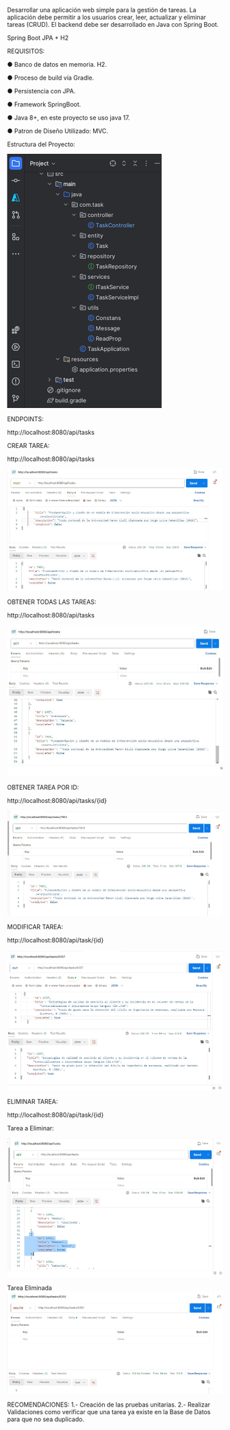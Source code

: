 Desarrollar una aplicación web simple para la gestión de tareas. La aplicación debe permitir a
los usuarios crear, leer, actualizar y eliminar tareas (CRUD). El backend debe ser desarrollado
en Java con Spring Boot.

Spring Boot JPA + H2

REQUISITOS:

● Banco de datos en memoria. H2.

● Proceso de build vía Gradle.

● Persistencia con JPA.

● Framework SpringBoot.

● Java 8+, en este proyecto se uso java 17.

● Patron de Diseño Utilizado: MVC.

Estructura del Proyecto:

![image](https://github.com/fhernandez204/task/blob/master/estructura%20del%20proyecto.png)


ENDPOINTS:

http://localhost:8080/api/tasks

CREAR TAREA:

 http://localhost:8080/api/tasks

![image](https://github.com/fhernandez204/task/blob/master/create.jpg)


OBTENER TODAS LAS TAREAS:

  http://localhost:8080/api/tasks

 ![image](https://github.com/fhernandez204/task/blob/master/getAll.jpg)

OBTENER TAREA POR ID:

  http://localhost:8080/api/tasks/{id}

 ![image](https://github.com/fhernandez204/task/blob/master/getById.jpg)


 MODIFICAR TAREA:

 http://localhost:8080/api/task/{id}

 ![image](https://github.com/fhernandez204/task/blob/master/update.jpg)


 ELIMINAR TAREA:

 http://localhost:8080/api/task/{id}
 
Tarea a Eliminar:

 ![image](https://github.com/fhernandez204/task/blob/master/delete1.jpg)

Tarea Eliminada
 ![image](https://github.com/fhernandez204/task/blob/master/delete2.jpg)

RECOMENDACIONES:
1.- Creación de las pruebas unitarias.
2.- Realizar Validaciones como verificar que una tarea ya existe en la Base de Datos para que no sea duplicado.


